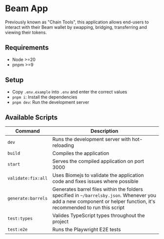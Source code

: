 # Beam App

Previously known as "Chain Tools", this application allows end-users to interact with their Beam wallet by swapping, bridging, transferring and viewing their tokens.

## Requirements

- Node >=20
- pnpm >=9

## Setup

- Copy `.env.example` into `.env` and enter the correct values
- `pnpm i`: Install the dependencies
- `pnpm dev`: Run the development server

## Available Scripts

| Command            | Description                                                                                                                                                         |
| ------------------ | ------------------------------------------------------------------------------------------------------------------------------------------------------------------- |
| `dev`              | Runs the development server with hot-reloading                                                                                                                      |
| `build`            | Compiles the application                                                                                                                                            |
| `start`            | Serves the compiled application on port 3000                                                                                                                        |
| `validate:fix:all` | Uses Biomejs to validate the application code and fixes issues where possible                                                                                       |
| `generate:barrels` | Generates barrel files within the folders specified in `~/barrelsby.json`. Whenever you add a new component or helper function, it's recommended to run this script |
| `test:types`       | Valides TypeScript types throughout the project                                                                                                                     |
| `test:e2e`         | Runs the Playwright E2E tests                                                                                                                                       |
